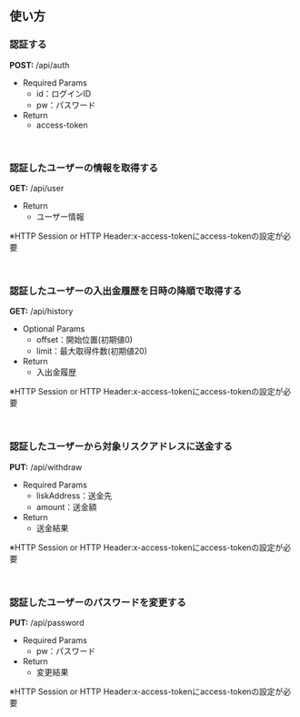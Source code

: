 ## 使い方

### 認証する
**POST:** /api/auth
- Required Params
  - id：ログインID
  - pw：パスワード
- Return
  - access-token

<br>

### 認証したユーザーの情報を取得する
**GET:** /api/user
- Return
  - ユーザー情報

※HTTP Session or HTTP Header:x-access-tokenにaccess-tokenの設定が必要

<br>

### 認証したユーザーの入出金履歴を日時の降順で取得する
**GET:** /api/history
- Optional Params
  - offset：開始位置(初期値0)
  - limit：最大取得件数(初期値20)
- Return
  - 入出金履歴

※HTTP Session or HTTP Header:x-access-tokenにaccess-tokenの設定が必要

<br>

### 認証したユーザーから対象リスクアドレスに送金する
**PUT:** /api/withdraw
- Required Params
  - liskAddress：送金先
  - amount：送金額
- Return
  - 送金結果

※HTTP Session or HTTP Header:x-access-tokenにaccess-tokenの設定が必要

<br>

### 認証したユーザーのパスワードを変更する
**PUT:** /api/password
- Required Params
  - pw：パスワード
- Return
  - 変更結果

※HTTP Session or HTTP Header:x-access-tokenにaccess-tokenの設定が必要
